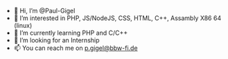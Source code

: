 - 👋 Hi, I’m @Paul-Gigel 
- 👀 I’m interested in PHP, JS/NodeJS, CSS, HTML, C++, Assambly X86 64 (linux)
- 🌱 I’m currently learning PHP and C/C++
- 💞️ I’m looking for an Internship
- 📫 You can reach me on p.gigel@bbw-fi.de

<!---
Paul-Gigel/Paul-Gigel is a ✨ special ✨ repository because its `README.md` (this file) appears on your GitHub profile.
You can click the Preview link to take a look at your changes.
--->
